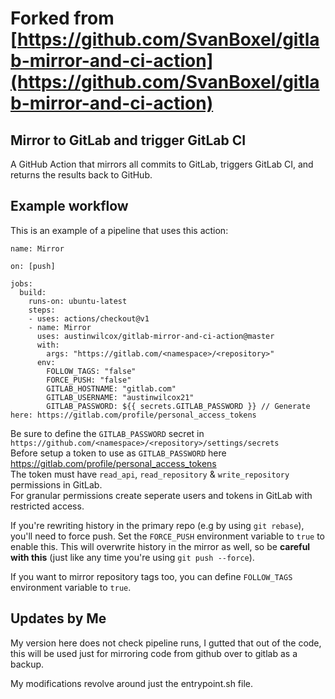 # Forked from [https://github.com/SvanBoxel/gitlab-mirror-and-ci-action](https://github.com/SvanBoxel/gitlab-mirror-and-ci-action)

## Mirror to GitLab and trigger GitLab CI

A GitHub Action that mirrors all commits to GitLab, triggers GitLab CI, and returns the results back to GitHub. 

## Example workflow

This is an example of a pipeline that uses this action:

```workflow
name: Mirror

on: [push]

jobs:
  build:
    runs-on: ubuntu-latest
    steps:
    - uses: actions/checkout@v1
    - name: Mirror
      uses: austinwilcox/gitlab-mirror-and-ci-action@master
      with:
        args: "https://gitlab.com/<namespace>/<repository>"
      env:
        FOLLOW_TAGS: "false"
        FORCE_PUSH: "false"
        GITLAB_HOSTNAME: "gitlab.com"
        GITLAB_USERNAME: "austinwilcox21"
        GITLAB_PASSWORD: ${{ secrets.GITLAB_PASSWORD }} // Generate here: https://gitlab.com/profile/personal_access_tokens
```

Be sure to define the `GITLAB_PASSWORD` secret in `https://github.com/<namespace>/<repository>/settings/secrets`  
Before setup a token to use as `GITLAB_PASSWORD` here https://gitlab.com/profile/personal_access_tokens  
The token must have `read_api`, `read_repository` & `write_repository` permissions in GitLab.  
For granular permissions create seperate users and tokens in GitLab with restricted access.  

If you're rewriting history in the primary repo (e.g by using `git rebase`), you'll need to force push. Set the `FORCE_PUSH` environment variable to `true` to enable this. This will overwrite history in the mirror as well, so be **careful with this** (just like any time you're using `git push --force`).

If you want to mirror repository tags too, you can define `FOLLOW_TAGS` environment variable to `true`.

## Updates by Me
My version here does not check pipeline runs, I gutted that out of the code, this will be used just for mirroring code from github over to gitlab as a backup.

My modifications revolve around just the entrypoint.sh file.
